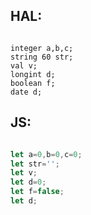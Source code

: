 HAL:
---
```hal

integer a,b,c;
string 60 str;
val v;
longint d;
boolean f;
date d;

```

JS:
---
```js

let a=0,b=0,c=0;
let str='';
let v;
let d=0;
let f=false;
let d;

```
